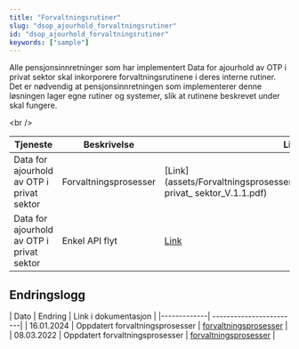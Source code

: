 ```yaml
---
title: "Forvaltningsrutiner"
slug: "dsop_ajourhold_forvaltningsrutiner"
id: "dsop_ajourhold_forvaltningsrutiner"
keywords: ["sample"]
---
```


Alle pensjonsinnretninger som har implementert Data for ajourhold av OTP i privat sektor skal inkorporere forvaltningsrutinene i deres interne rutiner. Det er nødvendig at pensjonsinnretningen som implementerer denne løsningen lager egne rutiner og systemer, slik at rutinene beskrevet under skal fungere.

<br \/>

| Tjeneste | Beskrivelse | Link |
| ------- | ----------- | ---- |
| Data for ajourhold av OTP i privat sektor | Forvaltningsprosesser | [Link](assets/Forvaltningsprosesser_Data_for_ajourhold_av_OTP_i_ privat_ sektor_V.1.1.pdf) |
| Data for ajourhold av OTP i privat sektor | Enkel API flyt | [Link](assets/Data_for_ajourhold_av_OTP_i_privat_sektor_Enkel_API_flyt_V.1.png) |

## Endringslogg

| Dato | Endring | Link i dokumentasjon |
|-------------| ------------------------|
| 16.01.2024 | Oppdatert forvaltningsprosesser | [forvaltningsprosesser](https://dokumentasjon.dsop.no/dsop_ajourhold_forvaltningsrutiner.html) |
| 08.03.2022 | Oppdatert forvaltningsprosesser | [forvaltningsprosesser](https://dokumentasjon.dsop.no/dsop_ajourhold_forvaltningsrutiner.html) |
